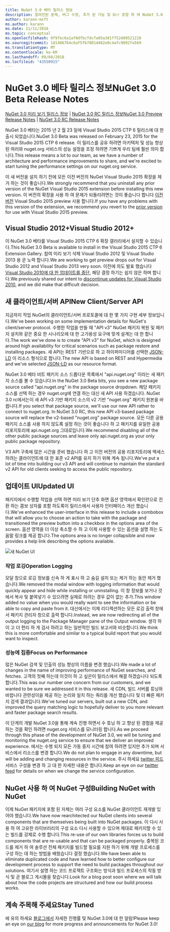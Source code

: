 ```yaml
---
title: NuGet 3.0 베타 릴리스 정보
description: 알려진된 문제, 버그 수정, 추가 된 기능 및 Dcr 포함 하 여 NuGet 3.0 베타에 대 한 릴리스 정보입니다.
author: karann-msft
ms.author: karann
ms.date: 11/11/2016
ms.topic: conceptual
ms.openlocfilehash: 9f9fec6a1af8dfbcfdcfa05a301ff52409521228
ms.sourcegitcommit: 1d1406764c6af5fb7801d462e0c4afc9092fa569
ms.translationtype: MT
ms.contentlocale: ko-KR
ms.lasthandoff: 09/04/2018
ms.locfileid: "43550915"
---
```

# <a name="nuget-30-beta-release-notes"></a><span data-ttu-id="2dc4c-103">NuGet 3.0 베타 릴리스 정보</span><span class="sxs-lookup"><span data-stu-id="2dc4c-103">NuGet 3.0 Beta Release Notes</span></span>

<span data-ttu-id="2dc4c-104">[NuGet 3.0 미리 보기 릴리스 정보](../release-notes/nuget-3.0-preview.md) | [NuGet 3.0 RC 릴리스 정보](../release-notes/nuget-3.0-rc.md)</span><span class="sxs-lookup"><span data-stu-id="2dc4c-104">[NuGet 3.0 Preview Release Notes](../release-notes/nuget-3.0-preview.md) | [NuGet 3.0 RC Release Notes](../release-notes/nuget-3.0-rc.md)</span></span>

<span data-ttu-id="2dc4c-105">NuGet 3.0 베타는 2015 년 2 월 23 일에 Visual Studio 2015 CTP 6 릴리스에 대 한 출시 되었습니다.</span><span class="sxs-lookup"><span data-stu-id="2dc4c-105">NuGet 3.0 Beta was released on February 23, 2015 for the Visual Studio 2015 CTP 6 release.</span></span> <span data-ttu-id="2dc4c-106">이 릴리스를 공유 하려면 아키텍처 및 성능 향상 된 여러와 nuget.org 서비스의 성능 설정을 조정 하려면 기쁘게 우리 팀에 훨씬 의미 합니다.</span><span class="sxs-lookup"><span data-stu-id="2dc4c-106">This release means a lot to our team, as we have a number of architecture and performance improvements to share, and we're excited to start tuning the performance settings on our nuget.org service.</span></span>

<span data-ttu-id="2dc4c-107">이 새 버전을 설치 하기 전에 모든 이전 버전의 NuGet Visual Studio 2015 확장을 제거 하는 것이 좋습니다.</span><span class="sxs-lookup"><span data-stu-id="2dc4c-107">We strongly recommend that you uninstall any prior version of the NuGet Visual Studio 2015 extension before installing this new version.</span></span>  <span data-ttu-id="2dc4c-108">이 버전의 확장을 사용 하 여 문제가 되돌리려면는 것이 좋습니다 합니다 [이전 버전](http://nuget.codeplex.com/downloads/get/909582) Visual Studio 2015 preview 사용 합니다.</span><span class="sxs-lookup"><span data-stu-id="2dc4c-108">If you have any problems with this version of the extension, we recommend you revert to the [prior version](http://nuget.codeplex.com/downloads/get/909582) for use with Visual Studio 2015 preview.</span></span>

## <a name="visual-studio-2012"></a><span data-ttu-id="2dc4c-109">Visual Studio 2012+</span><span class="sxs-lookup"><span data-stu-id="2dc4c-109">Visual Studio 2012+</span></span>

<span data-ttu-id="2dc4c-110">이 NuGet 3.0 베타를 Visual Studio 2015 CTP 6 확장 갤러리에서 설치할 수 있습니다.</span><span class="sxs-lookup"><span data-stu-id="2dc4c-110">This NuGet 3.0 Beta is available to install in the Visual Studio 2015 CTP 6 Extension Gallery.</span></span> <span data-ttu-id="2dc4c-111">참여 미리 보기 삭제 Visual Studio 2012 및 Visual Studio 2013 용 곧 노력 합니다.</span><span class="sxs-lookup"><span data-stu-id="2dc4c-111">We are working to get preview drops out for Visual Studio 2012 and Visual Studio 2013 very soon.</span></span> <span data-ttu-id="2dc4c-112">이전에 의도 발표 했습니다 [Visual Studio 2010에 대 한 업데이트를 중단](http://blog.nuget.org/20141002/visual-studio-2010.html), 해당 결정 하기는 쉽지 않은 하며 합니다.</span><span class="sxs-lookup"><span data-stu-id="2dc4c-112">We previously shared our intent to [discontinue updates for Visual Studio 2010](http://blog.nuget.org/20141002/visual-studio-2010.html), and we did make that difficult decision.</span></span>

## <a name="new-clientserver-api"></a><span data-ttu-id="2dc4c-113">새 클라이언트/서버 API</span><span class="sxs-lookup"><span data-stu-id="2dc4c-113">New Client/Server API</span></span>

<span data-ttu-id="2dc4c-114">지금까지 작업 NuGet의 클라이언트/서버 프로토콜에 대 한 몇 가지 구현 세부 정보입니다.</span><span class="sxs-lookup"><span data-stu-id="2dc4c-114">We've been working on some implementation details for NuGet's client/server protocol.</span></span> <span data-ttu-id="2dc4c-115">수행한 작업을 만들 때 "API v3" NuGet 패키지 복원 및 패키지 설치와 같은 중요 한 시나리오에 대 한 고가용성 요구에 맞게 설계는 대 한 합니다.</span><span class="sxs-lookup"><span data-stu-id="2dc4c-115">The work we've done is to create "API v3" for NuGet, which is designed around high availability for critical scenarios such as package restore and installing packages.</span></span> <span data-ttu-id="2dc4c-116">새 API는 REST 기반으로 하 고 하이퍼미디어를 선택한 [JSON-LD](http://json-ld.org) 이 리소스 형식으로 합니다.</span><span class="sxs-lookup"><span data-stu-id="2dc4c-116">The new API is based on REST and Hypermedia and we've selected [JSON-LD](http://json-ld.org) as our resource format.</span></span>

<span data-ttu-id="2dc4c-117">NuGet 3.0 베타 비트 패키지 소스 드롭다운 목록에서 "api.nuget.org" 이라는 새 패키지 소스를 볼 수 있습니다.</span><span class="sxs-lookup"><span data-stu-id="2dc4c-117">In the NuGet 3.0 Beta bits, you see a new package source called "api.nuget.org" in the package source dropdown.</span></span>   <span data-ttu-id="2dc4c-118">해당 패키지 소스를 선택 하는 경우 nuget.org에 연결 하는 대신 새 API 사용 하겠습니다. NuGet 3.0 rc에서는이 새 API v3 기반 패키지 소스의 v2 기반 "nuget.org" 패키지 원본을 바뀝니다.</span><span class="sxs-lookup"><span data-stu-id="2dc4c-118">If you select that package source, we'll use our new API rather to connect to nuget.org. In NuGet 3.0 RC, this new API v3-based package source will replace the v2-based "nuget.org" package source.</span></span>  <span data-ttu-id="2dc4c-119">모든 다른 공용 패키지 소스를 사용 하지 않도록 설정 하는 것이 좋습니다 하 고 패키지를 유일한 공용 리포지토리에 api.nuget.org 그대로입니다.</span><span class="sxs-lookup"><span data-stu-id="2dc4c-119">We recommend disabling all of the other public package sources and leave only api.nuget.org as your only public package repository.</span></span>

<span data-ttu-id="2dc4c-120">V3 API 구축에 많은 시간을 준비 했습니다 하 고 이전 버전의 공용 리포지토리에 액세스 하려는 클라이언트에 대 한 표준 v2 API를 유지 하기 위해 계속 됩니다.</span><span class="sxs-lookup"><span data-stu-id="2dc4c-120">We've put a lot of time into building our v3 API and will continue to maintain the standard v2 API for old clients seeking to access the public repository.</span></span>

## <a name="updated-ui"></a><span data-ttu-id="2dc4c-121">업데이트 UI</span><span class="sxs-lookup"><span data-stu-id="2dc4c-121">Updated UI</span></span>

<span data-ttu-id="2dc4c-122">패키지에서 수행할 작업을 선택 하면 미리 보기 단추 화면 옵션 영역에서 확인란으로 전환 하는 콤보 상자를 포함 하도록이 릴리스에서 사용자 인터페이스 개선 했습니다.</span><span class="sxs-lookup"><span data-stu-id="2dc4c-122">We've enhanced the user-interface in this release to include a combobox that will allow you to choose an action to take with the package and transitioned the preview button into a checkbox in the options area of the screen.</span></span>  <span data-ttu-id="2dc4c-123">옵션 영역을 더 이상 축소할 수 하 고 이제 사용할 수 있는 옵션을 설명 하는 도움말 링크를 제공 합니다.</span><span class="sxs-lookup"><span data-stu-id="2dc4c-123">The options area is no longer collapsible and now provides a help link describing the options available.</span></span>

![새 NuGet UI](./media/NuGet-3.0-Beta/updated-ui.png)


### <a name="operation-logging"></a><span data-ttu-id="2dc4c-125">작업 로깅</span><span class="sxs-lookup"><span data-stu-id="2dc4c-125">Operation Logging</span></span>

<span data-ttu-id="2dc4c-126">모달 창으로 로깅 정보를 신속 하 게 표시 하 고 숨길 설치 또는 제거 하는 동안 제거 했습니다.</span><span class="sxs-lookup"><span data-stu-id="2dc4c-126">We removed the modal window with logging information that would quickly appear and hide while installing or uninstalling.</span></span>  <span data-ttu-id="2dc4c-127">이 창 정보를 보거나 것에서 복사 및 붙여넣기 수 있으려면 실제로 하려는 경우 값이 없는 추가.</span><span class="sxs-lookup"><span data-stu-id="2dc4c-127">This window added no value when you would really want to see the information or be able to copy and paste from it.</span></span>  <span data-ttu-id="2dc4c-128">대신에서는 이제 리디렉션하는 모든 로깅 출력 창에서 패키지 관리자 창으로 출력 합니다.</span><span class="sxs-lookup"><span data-stu-id="2dc4c-128">Instead, we are now redirecting all of the output logging to the Package Manager pane of the Output window.</span></span>  <span data-ttu-id="2dc4c-129">생각 하이 고 더 편리 하 게 검사 하려고 하는 일반적인 빌드 보고서와 비슷합니다.</span><span class="sxs-lookup"><span data-stu-id="2dc4c-129">We think this is more comfortable and similar to a typical build report that you would want to inspect.</span></span>


### <a name="focus-on-performance"></a><span data-ttu-id="2dc4c-130">성능에 집중</span><span class="sxs-lookup"><span data-stu-id="2dc4c-130">Focus on Performance</span></span>

<span data-ttu-id="2dc4c-131">많은 NuGet 검색 및 인출의 성능 향상의 이름을 변경 했습니다.</span><span class="sxs-lookup"><span data-stu-id="2dc4c-131">We made a lot of changes in the name of improving performance of NuGet searches, and fetches.</span></span>  <span data-ttu-id="2dc4c-132">고객의 첫째 하는데 이것이 하 고 싶은이 릴리스에서 해결 하겠습니다 되도록 합니다.</span><span class="sxs-lookup"><span data-stu-id="2dc4c-132">This was our number one concern from our customers, and we wanted to be sure we addressed it in this release.</span></span>  <span data-ttu-id="2dc4c-133">새 CDN, 빌드 서버를 튜닝와 바랍니다 관련성이을 제공 하는 논리와 일치 하는 쿼리를 개선 했습니다 및 더 빠른 패키지 검색 결과입니다.</span><span class="sxs-lookup"><span data-stu-id="2dc4c-133">We've tuned our servers, built out a new CDN, and improved the query matching logic to hopefully deliver to you more relevant and faster package search results.</span></span>

<span data-ttu-id="2dc4c-134">이 단계의 개발 NuGet 3.0을 통해 계속 진행 하면서 수 튜닝 하 고 향상 된 경험을 제공 하는 것을 확인 하려면 nuget.org 서비스를 모니터링 합니다.</span><span class="sxs-lookup"><span data-stu-id="2dc4c-134">As we proceed through this phase of the development of NuGet 3.0, we will be tuning and monitoring the nuget.org service to ensure that we deliver an improved experience.</span></span>  <span data-ttu-id="2dc4c-135">에서는 수행 되지 모든 가동 중지 시간에 참여 하려면 있지만 추가 되며 서비스에서 리소스를 변경 합니다.</span><span class="sxs-lookup"><span data-stu-id="2dc4c-135">We do not plan to engage in any downtime, but will be adding and changing resources in the service.</span></span>  <span data-ttu-id="2dc4c-136">주시 하세요 [twitter 피드](http://twitter.com/nuget) 서비스 구성을 변경 하 고 대 한 자세한 내용은 합니다.</span><span class="sxs-lookup"><span data-stu-id="2dc4c-136">Keep an eye on our [twitter feed](http://twitter.com/nuget) for details on when we change the service configuration.</span></span>

## <a name="building-nuget-with-nuget"></a><span data-ttu-id="2dc4c-137">NuGet 사용 하 여 NuGet 구성</span><span class="sxs-lookup"><span data-stu-id="2dc4c-137">Building NuGet with NuGet</span></span>

<span data-ttu-id="2dc4c-138">이제 NuGet 패키지에 포함 된 자체는 여러 구성 요소를 NuGet 클라이언트 재개발 있어야 했습니다.</span><span class="sxs-lookup"><span data-stu-id="2dc4c-138">We have now rearchitected our NuGet clients into several components that are themselves being built into NuGet packages.</span></span> <span data-ttu-id="2dc4c-139">이 다시 사용 하 여 고유한 라이브러리의 구성 요소 다시 사용할 수 있으며 제대로 패키지할 수 있는 빌드를 강제로 수행 합니다.</span><span class="sxs-lookup"><span data-stu-id="2dc4c-139">This re-use of our own libraries forces us to build components that are re-usable and that can be packaged properly.</span></span>  <span data-ttu-id="2dc4c-140">중복된 코드를 제거 하 여 솔루션 전체 패키지를 빌드할 필요를 지원 하기 위해 개발 프로세스를 구성 하는 데 하는 방법을 배웠습니다 결정 했습니다.</span><span class="sxs-lookup"><span data-stu-id="2dc4c-140">We have been able to eliminate duplicated code and have learned how to better configure our development process to support the need to build packages throughout our solutions.</span></span>  <span data-ttu-id="2dc4c-141">여기서 설명 하는 코드 프로젝트 구조화는 방식과 빌드 프로세스의 작동 방식 및 곧 블로그 게시물을 찾습니다.</span><span class="sxs-lookup"><span data-stu-id="2dc4c-141">Look for a blog post soon where we will talk about how the code projects are structured and how our build process works.</span></span>

## <a name="stay-tuned"></a><span data-ttu-id="2dc4c-142">계속 주목해 주세요</span><span class="sxs-lookup"><span data-stu-id="2dc4c-142">Stay Tuned</span></span>

<span data-ttu-id="2dc4c-143">에 유의 하세요 [블로그에서](http://blog.nuget.org) 자세한 진행률 및 NuGet 3.0에 대 한 알림!</span><span class="sxs-lookup"><span data-stu-id="2dc4c-143">Please keep an eye on [our blog](http://blog.nuget.org) for more progress and announcements for NuGet 3.0!</span></span>
